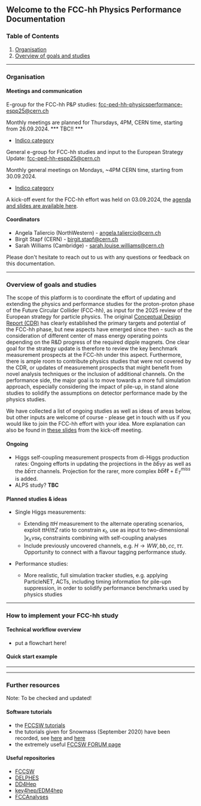 
## Welcome to the FCC-hh Physics Performance Documentation

### Table of Contents
1. [Organisation](#organisation)
2. [Overview of goals and studies](#overview-of-goals-and-studies)

-----

### Organisation

#### Meetings and communication 

E-group for the FCC-hh P&P studies: fcc-ped-hh-physicsperformance-espp25@cern.ch

Monthly meetings are planned for Thursdays, 4PM, CERN time, starting from 26.09.2024. *** TBC!! *** 
- [Indico category](https://indico.cern.ch/category/18814/)

General e-group for FCC-hh studies and input to the European Strategy Update: fcc-ped-hh-espp25@cern.ch

Monthly general meetings on Mondays, ~4PM CERN time, starting from 30.09.2024. 
- [Indico category](https://indico.cern.ch/category/18815/)

A kick-off event for the FCC-hh effort was held on 03.09.2024, the [agenda and slides are available here](https://indico.cern.ch/event/1439072/timetable/).

#### Coordinators
- Angela Taliercio (NorthWestern) - angela.taliercio@cern.ch
- Birgit Stapf (CERN) - birgit.stapf@cern.ch
- Sarah Williams (Cambridge) - sarah.louise.williams@cern.ch

Please don't hesitate to reach out to us with any questions or feedback on this documentation. 

<!-- #### Physics Performance meetings -->
<!-- 
O(monthly) meetings: Mondays, 3pm-5pm, CERN time. Usually the third Monday of each month. 
- [indico category "Physics Performance"](https://indico.cern.ch/category/12894/).


E-group used for announcements: **FCC-PED-FeasibilityStudy**. To subscribe, go [here](https://e-groups.cern.ch/e-groups/EgroupsSearchForm.do). -->


---------

### Overview of goals and studies

The scope of this platform is to coordinate the effort of updating and extending the physics and performance studies for the proton-proton phase of the Future Circular Collider (FCC-hh), as input for the 2025 review of the European strategy for particle physics. The original [Conceptual Design Report (CDR)](https://link.springer.com/article/10.1140/epjc/s10052-019-6904-3) has clearly established the primary targets and potential of the FCC-hh phase, but new aspects have emerged since then - such as the consideration of different center of mass energy operating points depending on the R&D progress of the required dipple magnets. One clear goal for the strategy update is therefore to review the key benchmark measurement prospects at the FCC-hh under this aspect. Furthermore, there is ample room to contribute physics studies that were not covered by the CDR, or updates of measurement prospects that might benefit from novel analysis techniques or the inclusion of additional channels. On the performance side, the major goal is to move towards a more full simulation approach, especially considering the impact of pile-up, in stand alone studies to solidify the assumptions on detector performance made by the physics studies. 

We have collected a list of ongoing studies as well as ideas of areas below, but other inputs are welcome of course - please get in touch with us if you would like to join the FCC-hh effort with your idea. More explanation can also be found in [these slides](https://indico.cern.ch/event/1439072/contributions/6106999/attachments/2920406/5125885/FCC-hh%20workshop.pdf) from the kick-off meeting. 


#### Ongoing 

- Higgs self-coupling measurement prospects from di-Higgs production rates: Ongoing efforts in updating the projections in the $b\bar{b}\gamma\gamma$ as well as the $b\bar{b}\tau\tau$ channels. Projection for the rarer, more complex $b\bar{b}\ell\ell + E_{T}^{miss}$ is added. 
- ALPS study? **TBC**

#### Planned studies & ideas 
- Single Higgs measurements:
    - Extending $ttH$ measurement to the alternate operating scenarios, exploit $ttH/ttZ$ ratio to constrain $\kappa_t$, use as input to two-dimensional $]\kappa_\lambda vs \kappa_t$ constraints combining with self-coupling analyses
    - Include previously uncovered channels, e.g. $H \rightarrow WW, bb, cc, \tau\tau$. Opportunity to connect with a flavour tagging performance study. 

- Performance studies:
    - More realistic, full simulation tracker studies, e.g. applying ParticleNET, ACTs, including timing information for pile-upn suppression, in order to solidify performance benchmarks used by physics studies


----------

### How to implement your FCC-hh study 

#### Technical workflow overview 
- put a flowchart here!

#### Quick start example 

----------


----------
 
### Further resources 

Note: To be checked and updated! 

#### Software tutorials

- the [FCCSW tutorials](https://hep-fcc.github.io/fcc-tutorials/)
- the tutorials given for Snowmass (September 2020) have been recorded, see [here](https://indico.cern.ch/event/945608/timetable/#20200922.detailed) and [here](https://indico.cern.ch/event/949950/timetable/?layout=room#20200929.detailed)
- the extremely useful [FCCSW FORUM page](https://fccsw-forum.web.cern.ch/)


#### Useful repositories
- [FCCSW](https://github.com/HEP-FCC/FCCSW)
- [DELPHES]( https://github.com/delphes/delphes)
- [DD4Hep](https://github.com/AIDASoft/DD4hep)
- [key4hep/EDM4hep](https://github.com/key4hep/EDM4hep)
- [FCCAnalyses](https://github.com/HEP-FCC/FCCAnalyses)



